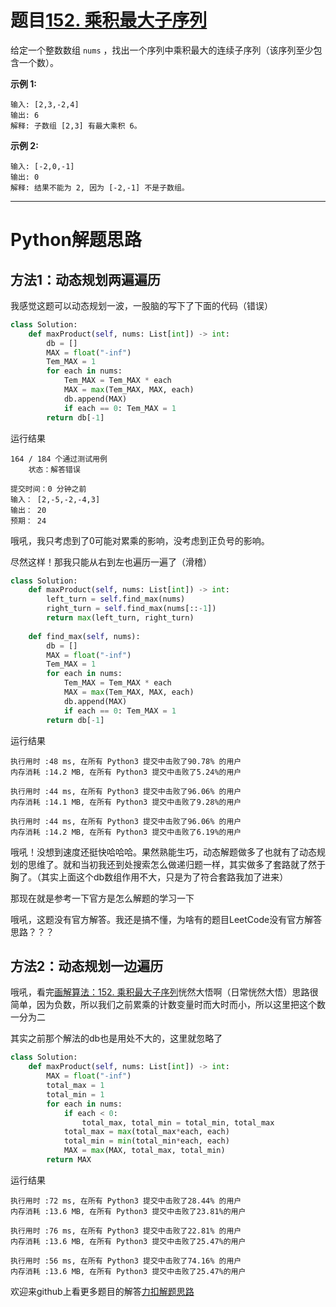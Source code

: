 # 题目[152. 乘积最大子序列](https://leetcode-cn.com/problems/maximum-product-subarray/)

给定一个整数数组 `nums` ，找出一个序列中乘积最大的连续子序列（该序列至少包含一个数）。

**示例 1:**

```
输入: [2,3,-2,4]
输出: 6
解释: 子数组 [2,3] 有最大乘积 6。
```

**示例 2:**

```
输入: [-2,0,-1]
输出: 0
解释: 结果不能为 2, 因为 [-2,-1] 不是子数组。
```

*****

# Python解题思路

## 方法1：动态规划两遍遍历

我感觉这题可以动态规划一波，一股脑的写下了下面的代码（错误）

```python
class Solution:
    def maxProduct(self, nums: List[int]) -> int:
        db = []
        MAX = float("-inf")
        Tem_MAX = 1
        for each in nums:
            Tem_MAX = Tem_MAX * each
            MAX = max(Tem_MAX, MAX, each)
            db.append(MAX)
            if each == 0: Tem_MAX = 1
        return db[-1]
```

运行结果

```
164 / 184 个通过测试用例
	状态：解答错误
	
提交时间：0 分钟之前
输入： [2,-5,-2,-4,3]
输出： 20
预期： 24
```

哦吼，我只考虑到了0可能对累乘的影响，没考虑到正负号的影响。

尽然这样！那我只能从右到左也遍历一遍了（滑稽）

```python
class Solution:
    def maxProduct(self, nums: List[int]) -> int:
        left_turn = self.find_max(nums)
        right_turn = self.find_max(nums[::-1])
        return max(left_turn, right_turn)
    
    def find_max(self, nums):
        db = []
        MAX = float("-inf")
        Tem_MAX = 1
        for each in nums:
            Tem_MAX = Tem_MAX * each
            MAX = max(Tem_MAX, MAX, each)
            db.append(MAX)
            if each == 0: Tem_MAX = 1
        return db[-1]
```

运行结果

```
执行用时 :48 ms, 在所有 Python3 提交中击败了90.78% 的用户
内存消耗 :14.2 MB, 在所有 Python3 提交中击败了5.24%的用户

执行用时 :44 ms, 在所有 Python3 提交中击败了96.06% 的用户
内存消耗 :14.1 MB, 在所有 Python3 提交中击败了9.28%的用户

执行用时 :44 ms, 在所有 Python3 提交中击败了96.06% 的用户
内存消耗 :14.2 MB, 在所有 Python3 提交中击败了6.19%的用户
```

哦吼！没想到速度还挺快哈哈哈。果然熟能生巧，动态解题做多了也就有了动态规划的思维了。就和当初我还到处搜索怎么做递归题一样，其实做多了套路就了然于胸了。（其实上面这个db数组作用不大，只是为了符合套路我加了进来）

那现在就是参考一下官方是怎么解题的学习一下

哦吼，这题没有官方解答。我还是搞不懂，为啥有的题目LeetCode没有官方解答思路？？？

## 方法2：动态规划一边遍历

哦吼，看完[画解算法：152. 乘积最大子序列](https://leetcode-cn.com/problems/maximum-product-subarray/solution/hua-jie-suan-fa-152-cheng-ji-zui-da-zi-xu-lie-by-g/)恍然大悟啊（日常恍然大悟）思路很简单，因为负数，所以我们之前累乘的计数变量时而大时而小，所以这里把这个数一分为二

其实之前那个解法的db也是用处不大的，这里就忽略了

```python
class Solution:
    def maxProduct(self, nums: List[int]) -> int:
        MAX = float("-inf")
        total_max = 1
        total_min = 1
        for each in nums:
            if each < 0:
                total_max, total_min = total_min, total_max
            total_max = max(total_max*each, each)
            total_min = min(total_min*each, each)
            MAX = max(MAX, total_max, total_min)
        return MAX
```

运行结果

```
执行用时 :72 ms, 在所有 Python3 提交中击败了28.44% 的用户
内存消耗 :13.6 MB, 在所有 Python3 提交中击败了23.81%的用户
    
执行用时 :76 ms, 在所有 Python3 提交中击败了22.81% 的用户
内存消耗 :13.6 MB, 在所有 Python3 提交中击败了25.47%的用户

执行用时 :56 ms, 在所有 Python3 提交中击败了74.16% 的用户
内存消耗 :13.6 MB, 在所有 Python3 提交中击败了25.47%的用户
```

欢迎来github上看更多题目的解答[力扣解题思路](https://github.com/WRAllen/LeetCode)

  
